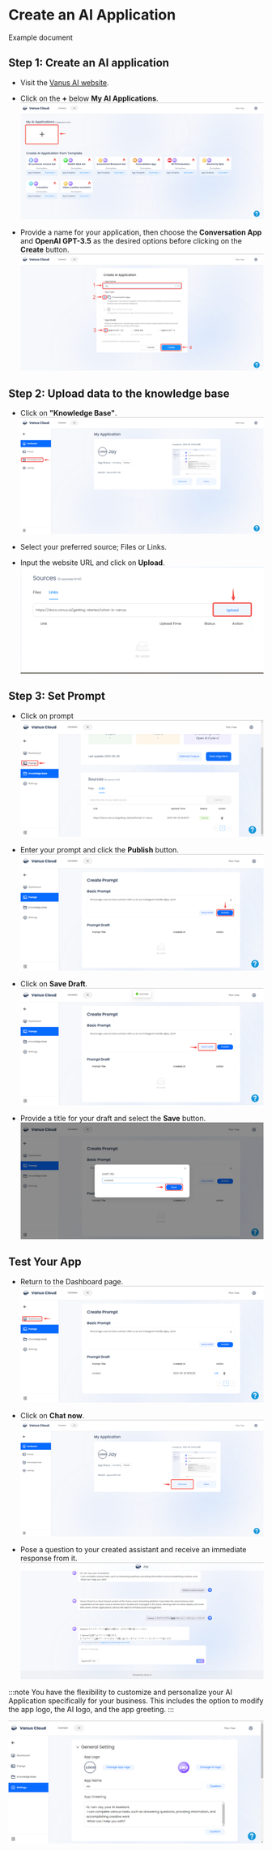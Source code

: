# Create an AI Application

Example document

## Step 1: Create an AI application

- Visit the [Vanus AI website](https://ai.vanus.ai/).

- Click on the **+** below **My AI Applications**.
![click cross](images/click-cross.png)

- Provide a name for your application, then choose the **Conversation App** and **OpenAI GPT-3.5** as the desired options before clicking on the **Create** button.
![create ai app](images/create-ai-application.png)

## Step 2: Upload data to the knowledge base

- Click on **"Knowledge Base"**.
![click knowledge base](images/click-knowledge-base.png)

- Select your preferred source; Files or Links.

- Input the website URL and click on **Upload**.
![upload link](images/upload-link.png)

## Step 3: Set Prompt

- Click on prompt
![click prompt](images/click-on-prompt.png)

- Enter your prompt and click the **Publish** button.
![publish prompt](images/publish-prompt.png)

- Click on **Save Draft**.
![save draft](images/save-draft.png)

- Provide a title for your draft and select the **Save** button.
![save draft final](images/save-draft-final.png)

## Test Your App

- Return to the Dashboard page.
![return to dashboard](images/go-back-to-dashboard.png)  

- Click on **Chat now**.
![chat now](images/chat-now.png)

- Pose a question to your created assistant and receive an immediate response from it.
![ask bot a question](images/ask-bot-question.png)

:::note
You have the flexibility to customize and personalize your AI Application specifically for your business. This includes the option to modify the app logo, the AI logo, and the app greeting.
:::

![customise bot](images/change-app-appearance.png)
